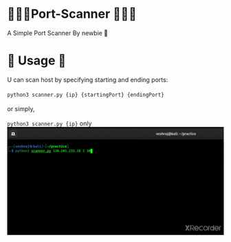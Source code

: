# 🕵🏻‍♀️Port-Scanner 🕵🏻‍♀️
A Simple Port Scanner By newbie 👷

# 🤸 Usage 🤸
U can scan host by specifying starting and ending ports:<br><br>
`python3 scanner.py {ip} {startingPort} {endingPort}`<br><br>
         or simply,<br><br>
`python3 scanner.py {ip}` only
![hehe](piks/Edited_20210312_115447.gif)
